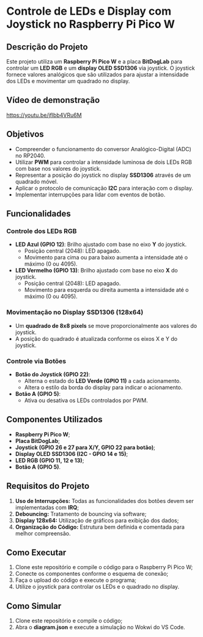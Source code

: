 # Controle de LEDs e Display com Joystick no Raspberry Pi Pico W

## Descrição do Projeto
Este projeto utiliza um **Raspberry Pi Pico W** e a placa **BitDogLab** para controlar um **LED RGB** e um **display OLED SSD1306** via joystick. O joystick fornece valores analógicos que são utilizados para ajustar a intensidade dos LEDs e movimentar um quadrado no display.

## Vídeo de demonstração
https://youtu.be/jflbb4VRu6M

## Objetivos
- Compreender o funcionamento do conversor Analógico-Digital (ADC) no RP2040.
- Utilizar **PWM** para controlar a intensidade luminosa de dois LEDs RGB com base nos valores do joystick.
- Representar a posição do joystick no display **SSD1306** através de um quadrado móvel.
- Aplicar o protocolo de comunicação **I2C** para interação com o display.
- Implementar interrupções para lidar com eventos de botão.

## Funcionalidades
### Controle dos LEDs RGB
- **LED Azul (GPIO 12)**: Brilho ajustado com base no eixo **Y** do joystick.
  - Posição central (2048): LED apagado.
  - Movimento para cima ou para baixo aumenta a intensidade até o máximo (0 ou 4095).
- **LED Vermelho (GPIO 13)**: Brilho ajustado com base no eixo **X** do joystick.
  - Posição central (2048): LED apagado.
  - Movimento para esquerda ou direita aumenta a intensidade até o máximo (0 ou 4095).

### Movimentação no Display SSD1306 (128x64)
- Um **quadrado de 8x8 pixels** se move proporcionalmente aos valores do joystick.
- A posição do quadrado é atualizada conforme os eixos X e Y do joystick.

### Controle via Botões
- **Botão do Joystick (GPIO 22)**:
  - Alterna o estado do **LED Verde (GPIO 11)** a cada acionamento.
  - Altera o estilo da borda do display para indicar o acionamento.
- **Botão A (GPIO 5)**:
  - Ativa ou desativa os LEDs controlados por PWM.

## Componentes Utilizados
- **Raspberry Pi Pico W**;
- **Placa BitDogLab**;
- **Joystick (GPIO 26 e 27 para X/Y, GPIO 22 para botão)**;
- **Display OLED SSD1306 (I2C - GPIO 14 e 15)**;
- **LED RGB (GPIO 11, 12 e 13)**;
- **Botão A (GPIO 5)**.

## Requisitos do Projeto
1. **Uso de Interrupções:** Todas as funcionalidades dos botões devem ser implementadas com **IRQ**;
2. **Debouncing:** Tratamento de bouncing via software;
3. **Display 128x64:** Utilização de gráficos para exibição dos dados;
4. **Organização do Código:** Estrutura bem definida e comentada para melhor compreensão.

## Como Executar
1. Clone este repositório e compile o código para o Raspberry Pi Pico W;
2. Conecte os componentes conforme o esquema de conexão;
3. Faça o upload do código e execute o programa;
4. Utilize o joystick para controlar os LEDs e o quadrado no display.

## Como Simular
1. Clone este repositório e compile o código;
2. Abra o **diagram.json** e execute a simulação no Wokwi do VS Code.
